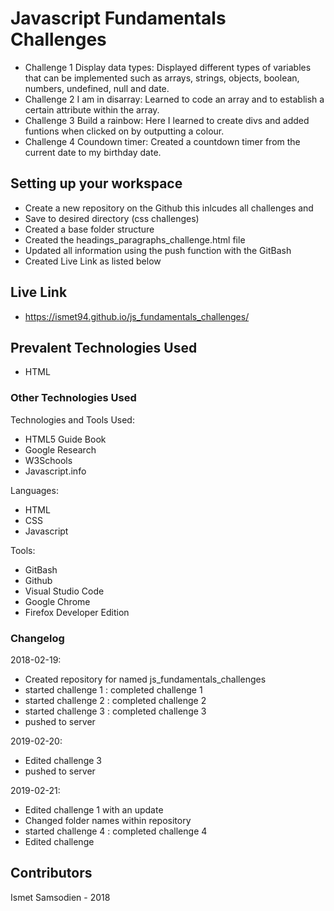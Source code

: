 # Javascript Fundamentals Challenges

- Challenge 1 Display data types: Displayed different types of variables that can be implemented such as arrays, strings, objects, boolean, numbers, undefined, null and date.
- Challenge 2 I am in disarray: Learned to code an array and to establish a certain attribute within the array.
- Challenge 3 Build a rainbow: Here I learned to create divs and added funtions when clicked on by outputting a colour.
- Challenge 4 Coundown timer: Created a countdown timer from the current date to my birthday date.


## Setting up your workspace

- Create a new repository on the Github this inlcudes all challenges and 
- Save to desired directory (css challenges)
- Created a base folder structure
- Created the headings_paragraphs_challenge.html file
- Updated all information using the push function with the GitBash
- Created Live Link as listed below

## Live Link

-  https://ismet94.github.io/js_fundamentals_challenges/

## Prevalent Technologies Used

 - HTML

### Other Technologies Used

Technologies and Tools Used:

- HTML5 Guide Book
- Google Research
- W3Schools
- Javascript.info

Languages:

- HTML
- CSS
- Javascript

Tools:

- GitBash
- Github
- Visual Studio Code
- Google Chrome
- Firefox Developer Edition

### Changelog

2018-02-19:
- Created repository for named js_fundamentals_challenges
- started challenge 1 : completed challenge 1
- started challenge 2 : completed challenge 2
- started challenge 3 : completed challenge 3
- pushed to server


2019-02-20:
- Edited challenge 3 
- pushed to server

2019-02-21:
- Edited challenge 1 with an update
- Changed folder names within repository
- started challenge 4 : completed challenge 4
- Edited challenge 

## Contributors

Ismet Samsodien - 2018


